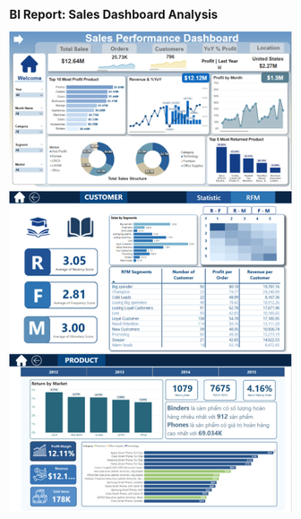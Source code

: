 ## BI Report: Sales Dashboard Analysis

![Sales Dashboard](./img/sales_dashboard.png)
![Sales Dashboard](./img/rfm_segment.png)
![Sales Dashboard](./img/product.png)


